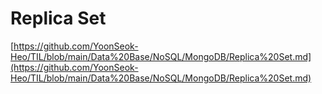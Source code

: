 # Replica Set

[https://github.com/YoonSeok-Heo/TIL/blob/main/Data%20Base/NoSQL/MongoDB/Replica%20Set.md](https://github.com/YoonSeok-Heo/TIL/blob/main/Data%20Base/NoSQL/MongoDB/Replica%20Set.md)